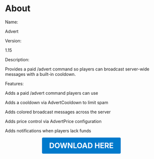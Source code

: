 # About

Name:

Advert

Version:

1.15

Description:

Provides a paid /advert command so players can broadcast server-wide messages with a built-in cooldown.

Features:

Adds a paid /advert command players can use

Adds a cooldown via AdvertCooldown to limit spam

Adds colored broadcast messages across the server

Adds price control via AdvertPrice configuration

Adds notifications when players lack funds

<p align="center"><a href="https://github.com/LiliaFramework/Modules/raw/refs/heads/gh-pages/advert.zip" style="display:inline-block;padding:12px 24px;font-size:1.5rem;font-weight:bold;text-decoration:none;color:#fff;background-color:var(--md-primary-fg-color,#007acc);border-radius:4px;">DOWNLOAD HERE</a></p>